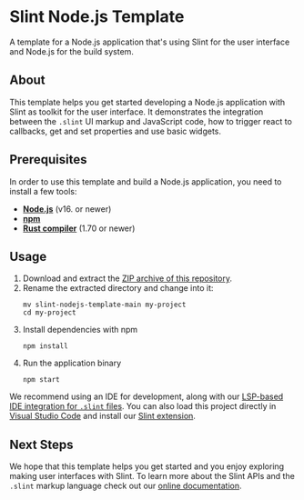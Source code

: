 # Slint Node.js Template

A template for a Node.js application that's using Slint for the user interface and Node.js for the build system.

## About

This template helps you get started developing a Node.js application with Slint as toolkit
for the user interface. It demonstrates the integration between the `.slint` UI markup and
JavaScript code, how to trigger react to callbacks, get and set properties and use basic widgets.

## Prerequisites

In order to use this template and build a Node.js application, you need to install a few tools:

  * **[Node.js](https://nodejs.org/download/release/)** (v16. or newer)
  * **[npm](https://www.npmjs.com/)**
  * **[Rust compiler](https://www.rust-lang.org/tools/install)** (1.70 or newer)

## Usage

1. Download and extract the [ZIP archive of this repository](https://github.com/slint-ui/slint-nodejs-template/archive/refs/heads/main.zip).
2. Rename the extracted directory and change into it:
    ```
    mv slint-nodejs-template-main my-project
    cd my-project
    ```
3. Install dependencies with npm
   ```
   npm install
   ```
4. Run the application binary
    ```
    npm start
    ```

We recommend using an IDE for development, along with our [LSP-based IDE integration for `.slint` files](https://github.com/slint-ui/slint/blob/master/tools/lsp/README.md). You can also load this project directly in [Visual Studio Code](https://code.visualstudio.com) and install our [Slint extension](https://marketplace.visualstudio.com/items?itemName=Slint.slint).

## Next Steps

We hope that this template helps you get started and you enjoy exploring making user interfaces with Slint. To learn more
about the Slint APIs and the `.slint` markup language check out our [online documentation](https://slint-ui.com/docs/node/).

